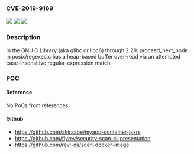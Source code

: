 ### [CVE-2019-9169](https://cve.mitre.org/cgi-bin/cvename.cgi?name=CVE-2019-9169)
![](https://img.shields.io/static/v1?label=Product&message=n%2Fa&color=blue)
![](https://img.shields.io/static/v1?label=Version&message=n%2Fa&color=blue)
![](https://img.shields.io/static/v1?label=Vulnerability&message=n%2Fa&color=brighgreen)

### Description

In the GNU C Library (aka glibc or libc6) through 2.29, proceed_next_node in posix/regexec.c has a heap-based buffer over-read via an attempted case-insensitive regular-expression match.

### POC

#### Reference
No PoCs from references.

#### Github
- https://github.com/akiraabe/myapp-container-jaxrs
- https://github.com/flyrev/security-scan-ci-presentation
- https://github.com/revl-ca/scan-docker-image

